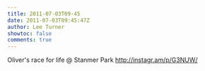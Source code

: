 ```yaml
---
title: 2011-07-03T09-45
date: 2011-07-03T09:45:47Z
author: Lee Turner
showtoc: false
comments: true
---
```


Oliver's race for life   @ Stanmer Park http://instagr.am/p/G3NUW/

